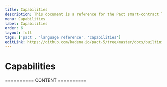 ```yaml
---
title: Capabilities
description: This document is a reference for the Pact smart-contract language, designed for correct, transactional execution on a high-performance blockchain.
menu: Capabilities
label: Capabilities
order: 6
layout: full
tags: ['pact', 'language reference', 'capabilities']
editLink: https://github.com/kadena-io/pact-5/tree/master/docs/builtins/Capabilities
---
```


# Capabilities

========== CONTENT ==========
